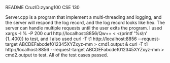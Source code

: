 README
CruzID:zyang100
CSE 130

Server.cpp is a program that implement a multi-threading and logging, and the server will respond the log record, and the log record looks like hex. The server can handle multiple requests until the user exits the program. I used xargs -I % -P 200 curl http://localhost:8856/Qw++ < <(printf '%s\n' {1..400}) to test, and I also used curl -T t1 http://localhost:8856 --request-target ABCDEFabcdef012345XYZxyz-mm > cmd1.output & curl -T t1 http://localhost:8856 --request-target ABCDEFabcdef012345XYZxyz-mm > cmd2.output to test. All of the test cases passed.